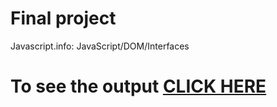 # Final project

Javascript.info: JavaScript/DOM/Interfaces

# To see the output [CLICK HERE](https://flipexe.github.io/github.io/BangkokExpress)


